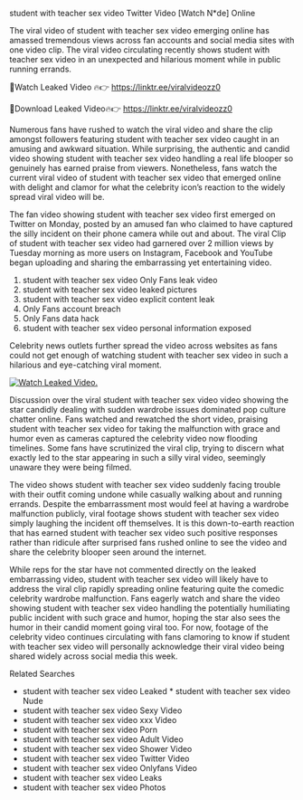 ﻿student with teacher sex video Twitter Video [Watch N*de] Online

The viral video of ﻿student with teacher sex video emerging online has amassed tremendous views across fan accounts and social media sites with one video clip. The viral video circulating recently shows ﻿student with teacher sex video in an unexpected and hilarious moment while in public running errands. 

🔴Watch Leaked Video 🔥👉  https://linktr.ee/viralvideozz0 

🔴Download Leaked Video🔥👉  https://linktr.ee/viralvideozz0 

Numerous fans have rushed to watch the viral video and share the clip amongst followers featuring ﻿student with teacher sex video caught in an amusing and awkward situation. While surprising, the authentic and candid video showing ﻿student with teacher sex video handling a real life blooper so genuinely has earned praise from viewers. Nonetheless, fans watch the current viral video of ﻿student with teacher sex video that emerged online with delight and clamor for what the celebrity icon’s reaction to the widely spread viral video will be.

The fan video showing ﻿student with teacher sex video first emerged on Twitter on Monday, posted by an amused fan who claimed to have captured the silly incident on their phone camera while out and about. The viral Clip of ﻿student with teacher sex video had garnered over 2 million views by Tuesday morning as more users on Instagram, Facebook and YouTube began uploading and sharing the embarrassing yet entertaining video. 

1. ﻿student with teacher sex video Only Fans leak video
2. ﻿student with teacher sex video leaked pictures
3. ﻿student with teacher sex video explicit content leak
4. Only Fans account breach
5. Only Fans data hack
6. ﻿student with teacher sex video personal information exposed

Celebrity news outlets further spread the video across websites as fans could not get enough of watching ﻿student with teacher sex video in such a hilarious and eye-catching viral moment. 

[![Watch Leaked Video.](https://miro.medium.com/v2/resize:fit:828/format:webp/1*cilzJN44JGOrTw9NJCrNHA.gif "Watch Leaked Video")](https://linktr.ee/viralvideozz0)

Discussion over the viral ﻿student with teacher sex video video showing the star candidly dealing with sudden wardrobe issues dominated pop culture chatter online. Fans watched and rewatched the short video, praising ﻿student with teacher sex video for taking the malfunction with grace and humor even as cameras captured the celebrity video now flooding timelines. Some fans have scrutinized the viral clip, trying to discern what exactly led to the star appearing in such a silly viral video, seemingly unaware they were being filmed.

The video shows ﻿student with teacher sex video suddenly facing trouble with their outfit coming undone while casually walking about and running errands. Despite the embarrassment most would feel at having a wardrobe malfunction publicly, viral footage shows ﻿student with teacher sex video simply laughing the incident off themselves. It is this down-to-earth reaction that has earned ﻿student with teacher sex video such positive responses rather than ridicule after surprised fans rushed online to see the video and share the celebrity blooper seen around the internet.  

While reps for the star have not commented directly on the leaked embarrassing video, ﻿student with teacher sex video will likely have to address the viral clip rapidly spreading online featuring quite the comedic celebrity wardrobe malfunction. Fans eagerly watch and share the video showing ﻿student with teacher sex video handling the potentially humiliating public incident with such grace and humor, hoping the star also sees the humor in their candid moment going viral too. For now, footage of the celebrity video continues circulating with fans clamoring to know if ﻿student with teacher sex video will personally acknowledge their viral video being shared widely across social media this week.

Related Searches
* ﻿student with teacher sex video Leaked
﻿* student with teacher sex video Nude
* ﻿student with teacher sex video Sexy Video
* ﻿student with teacher sex video xxx Video
* ﻿student with teacher sex video Porn
* ﻿student with teacher sex video Adult Video
* ﻿student with teacher sex video Shower Video
* ﻿student with teacher sex video Twitter Video
* ﻿student with teacher sex video Onlyfans Video
* ﻿student with teacher sex video Leaks
* ﻿student with teacher sex video Photos